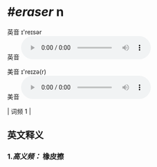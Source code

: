 # ***\#eraser*** n
英音 ɪ'reɪsər  
英音
<audio src="./media/eraser-B.aac" controls="controls"></audio>

美音 ɪ'reɪzə(r)  
美音
<audio src="./media/eraser.aac" controls="controls"></audio>



| 词频 1 |  

英文释义
---
### 1.*高义频：* **橡皮擦**  


